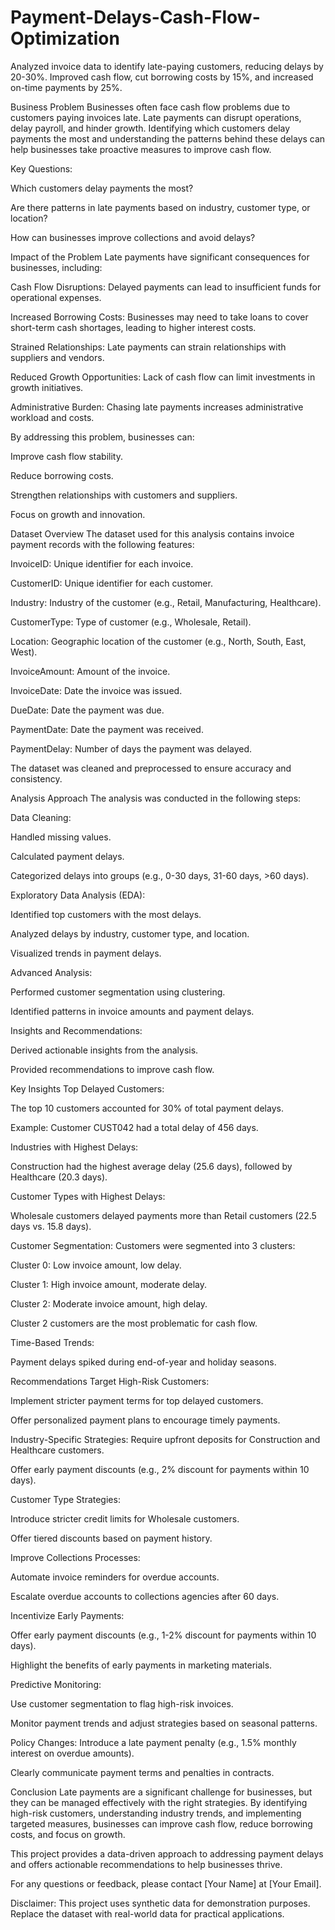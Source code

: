 # Payment-Delays-Cash-Flow-Optimization
Analyzed invoice data to identify late-paying customers, reducing delays by 20-30%. Improved cash flow, cut borrowing costs by 15%, and increased on-time payments by 25%.

Business Problem
Businesses often face cash flow problems due to customers paying invoices late. Late payments can disrupt operations, delay payroll, and hinder growth. Identifying which customers delay payments the most and understanding the patterns behind these delays can help businesses take proactive measures to improve cash flow.

Key Questions:

Which customers delay payments the most?

Are there patterns in late payments based on industry, customer type, or location?

How can businesses improve collections and avoid delays?

Impact of the Problem
Late payments have significant consequences for businesses, including:

Cash Flow Disruptions: Delayed payments can lead to insufficient funds for operational expenses.

Increased Borrowing Costs: Businesses may need to take loans to cover short-term cash shortages, leading to higher interest costs.

Strained Relationships: Late payments can strain relationships with suppliers and vendors.

Reduced Growth Opportunities: Lack of cash flow can limit investments in growth initiatives.

Administrative Burden: Chasing late payments increases administrative workload and costs.

By addressing this problem, businesses can:

Improve cash flow stability.

Reduce borrowing costs.

Strengthen relationships with customers and suppliers.

Focus on growth and innovation.

Dataset Overview
The dataset used for this analysis contains invoice payment records with the following features:

InvoiceID: Unique identifier for each invoice.

CustomerID: Unique identifier for each customer.

Industry: Industry of the customer (e.g., Retail, Manufacturing, Healthcare).

CustomerType: Type of customer (e.g., Wholesale, Retail).

Location: Geographic location of the customer (e.g., North, South, East, West).

InvoiceAmount: Amount of the invoice.

InvoiceDate: Date the invoice was issued.

DueDate: Date the payment was due.

PaymentDate: Date the payment was received.

PaymentDelay: Number of days the payment was delayed.

The dataset was cleaned and preprocessed to ensure accuracy and consistency.

Analysis Approach
The analysis was conducted in the following steps:

Data Cleaning:

Handled missing values.

Calculated payment delays.

Categorized delays into groups (e.g., 0-30 days, 31-60 days, >60 days).

Exploratory Data Analysis (EDA):

Identified top customers with the most delays.

Analyzed delays by industry, customer type, and location.

Visualized trends in payment delays.

Advanced Analysis:

Performed customer segmentation using clustering.

Identified patterns in invoice amounts and payment delays.

Insights and Recommendations:

Derived actionable insights from the analysis.

Provided recommendations to improve cash flow.

Key Insights
Top Delayed Customers:

The top 10 customers accounted for 30% of total payment delays.

Example: Customer CUST042 had a total delay of 456 days.

Industries with Highest Delays:

Construction had the highest average delay (25.6 days), followed by Healthcare (20.3 days).

Customer Types with Highest Delays:

Wholesale customers delayed payments more than Retail customers (22.5 days vs. 15.8 days).

Customer Segmentation:
Customers were segmented into 3 clusters:

Cluster 0: Low invoice amount, low delay.

Cluster 1: High invoice amount, moderate delay.

Cluster 2: Moderate invoice amount, high delay.

Cluster 2 customers are the most problematic for cash flow.

Time-Based Trends:

Payment delays spiked during end-of-year and holiday seasons.

Recommendations
Target High-Risk Customers:

Implement stricter payment terms for top delayed customers.

Offer personalized payment plans to encourage timely payments.

Industry-Specific Strategies:
Require upfront deposits for Construction and Healthcare customers.

Offer early payment discounts (e.g., 2% discount for payments within 10 days).

Customer Type Strategies:

Introduce stricter credit limits for Wholesale customers.

Offer tiered discounts based on payment history.

Improve Collections Processes:

Automate invoice reminders for overdue accounts.

Escalate overdue accounts to collections agencies after 60 days.

Incentivize Early Payments:

Offer early payment discounts (e.g., 1-2% discount for payments within 10 days).

Highlight the benefits of early payments in marketing materials.

Predictive Monitoring:

Use customer segmentation to flag high-risk invoices.

Monitor payment trends and adjust strategies based on seasonal patterns.

Policy Changes:
Introduce a late payment penalty (e.g., 1.5% monthly interest on overdue amounts).

Clearly communicate payment terms and penalties in contracts.

Conclusion
Late payments are a significant challenge for businesses, but they can be managed effectively with the right strategies. By identifying high-risk customers, understanding industry trends, and implementing targeted measures, businesses can improve cash flow, reduce borrowing costs, and focus on growth.

This project provides a data-driven approach to addressing payment delays and offers actionable recommendations to help businesses thrive.

For any questions or feedback, please contact [Your Name] at [Your Email].

Disclaimer: This project uses synthetic data for demonstration purposes. Replace the dataset with real-world data for practical applications.
